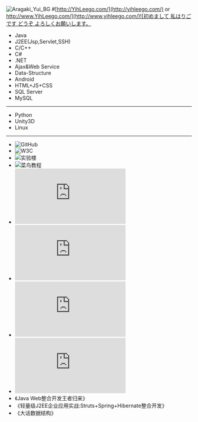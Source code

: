 
![Aragaki_Yui_BG](https://github.com/yihleego/yihleego/blob/master/images/gakki_bg.jpg)
#[http://YihLeego.com/](http://yihleego.com/)  or  [http://www.YihLeego.com/](http://www.yihleego.com/)![初めまして 私はりごです どうぞ よろしくお願いします。](https://github.com/yihleego/yihleego/blob/master/J2EE/myweb/WebRoot/images/head.jpg)

* Java
* J2EE(Jsp,Servlet,SSH)
* C/C++
* C#
* .NET
* Ajax&Web Service
* Data-Structure
* Android
* HTML+JS+CSS
* SQL Server
* MySQL

***
* Python
* Unity3D
* Linux

***
* ![GitHub](https://github.com)
* ![W3C](http://www.w3cschool.cn/)
* ![实验楼](https://www.shiyanlou.com/)
* ![菜鸟教程](http://www.runoob.com/)
* ![哈佛大学公开课：计算机科学cs50](http://open.163.com/special/opencourse/cs50.html)
* ![斯坦福大学公开课：编程范式](http://open.163.com/special/opencourse/paradigms.html)
* ![麻省理工学院公开课：计算机科学及编程导论](http://open.163.com/special/opencourse/bianchengdaolun.html)
* ![麻省理工学院公开课：算法导论](http://open.163.com/special/opencourse/algorithms.html)
* 《Java Web整合开发王者归来》
* 《轻量级J2EE企业应用实战:Struts+Spring+Hibernate整合开发》
* 《大话数据结构》
